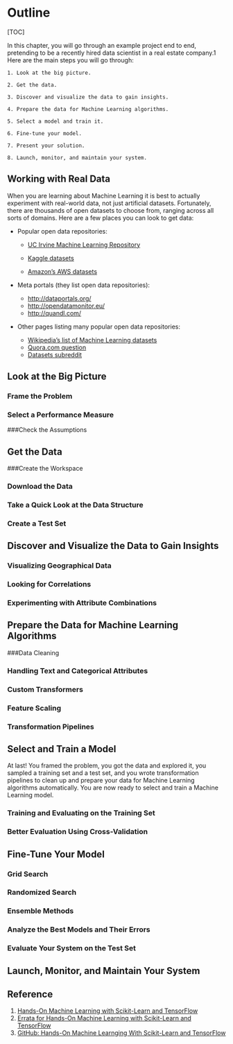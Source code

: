 # Outline
[TOC]

In this chapter, you will go through an example project end to end, pretending to be a recently hired data scientist in a real estate company.1 Here are the main steps you will go through:

```text
1. Look at the big picture.

2. Get the data.

3. Discover and visualize the data to gain insights.

4. Prepare the data for Machine Learning algorithms.

5. Select a model and train it.

6. Fine-tune your model.

7. Present your solution.

8. Launch, monitor, and maintain your system.
```

## Working with Real Data

When you are learning about Machine Learning it is best to actually experiment with real-world data, not just artificial datasets. Fortunately, there are thousands of open datasets to choose from, ranging across all sorts of domains. Here are a few places you can look to get data:

- Popular open data repositories:

	- [UC Irvine Machine Learning Repository](http://archive.ics.uci.edu/ml/)

	- [Kaggle datasets](https://www.kaggle.com/datasets)

	- [Amazon’s AWS datasets](http://aws.amazon.com/fr/datasets/)

- Meta portals (they list open data repositories):
  - http://dataportals.org/
  - http://opendatamonitor.eu/
  - http://quandl.com/
- Other pages listing many popular open data repositories:
  - [Wikipedia’s list of Machine Learning datasets](https://goo.gl/SJHN2k)
  - [Quora.com question](http://goo.gl/zDR78y)
  - [Datasets subreddit](https://www.reddit.com/r/datasets)

## Look at the Big Picture

### Frame the Problem

### Select a Performance Measure

###Check the Assumptions

## Get the Data

###Create the Workspace

### Download the Data

### Take a Quick Look at the Data Structure

### Create a Test Set

## Discover and Visualize the Data to Gain Insights

### Visualizing Geographical Data

### Looking for Correlations

### Experimenting with Attribute Combinations

## Prepare the Data for Machine Learning Algorithms

###Data Cleaning

### Handling Text and Categorical Attributes

### Custom Transformers

### Feature Scaling

### Transformation Pipelines

## Select and Train a Model

At last! You framed the problem, you got the data and explored it, you sampled a training set and a test set, and you wrote transformation pipelines to clean up and prepare your data for Machine Learning algorithms automatically. You are now ready to select and train a Machine Learning model.

### Training and Evaluating on the Training Set

### Better Evaluation Using Cross-Validation

## Fine-Tune Your Model

### Grid Search

### Randomized Search

### Ensemble Methods

### Analyze the Best Models and Their Errors

### Evaluate Your System on the Test Set

## Launch, Monitor, and Maintain Your System

## Reference

1. [Hands-On Machine Learning with Scikit-Learn and TensorFlow](http://shop.oreilly.com/product/0636920052289.do)
2. [Errata for Hands-On Machine Learning with Scikit-Learn and TensorFlow](https://www.oreilly.com/catalog/errata.csp?isbn=0636920052289)
3. [GitHub: Hands-On Machine Learnging With Scikit-Learn and TensorFlow](https://github.com/ageron/handson-ml)
